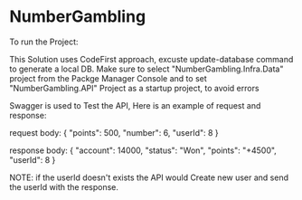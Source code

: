 # NumberGambling

To run the Project:

This Solution uses CodeFirst approach, excuste update-database command to generate a local DB.
Make sure to select "NumberGambling.Infra.Data" project from the Packge Manager Console and to set "NumberGambling.API" Project as a startup project, to avoid errors


Swagger is used to Test the API, Here is an example of request and response:

request body:
{
  "points": 500,
  "number": 6,
  "userId": 8
}

response body:
{
  "account": 14000,
  "status": "Won",
  "points": "+4500",
  "userId": 8
}

NOTE: if the userId doesn't exists the API would Create new user and send the userId with the response.
